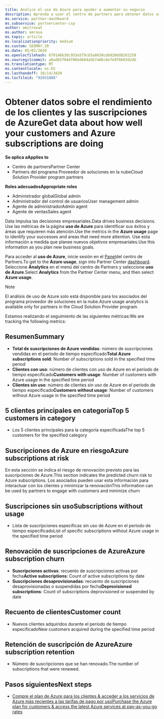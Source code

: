 ```yaml
---
title: Analice el uso de Azure para ayudar a aumentar su negocio
description: Aprenda a usar el centro de partners para obtener datos sobre el uso de las suscripciones de Azure de sus clientes. Los datos incluyen suscripciones vendidas, en riesgo y en uso.
ms.service: partner-dashboard
ms.subservice: partnercenter-csp
author: amitravat
ms.author: amrava
ms.topic: article
ms.localizationpriority: medium
ms.custom: SEOMAY.20
ms.date: 05/01/2020
ms.openlocfilehash: 670146b30c953e579cb5a8638cdb820dd8262258
ms.sourcegitcommit: a8adb5f044f06bd684a5b7a06c8efe9f8b03d2db
ms.translationtype: MT
ms.contentlocale: es-ES
ms.lasthandoff: 10/14/2020
ms.locfileid: "92031888"
---
```

# <a name="get-data-about-how-well-your-customers-and-azure-subscriptions-are-doing"></a><span data-ttu-id="99f88-104">Obtener datos sobre el rendimiento de los clientes y las suscripciones de Azure</span><span class="sxs-lookup"><span data-stu-id="99f88-104">Get data about how well your customers and Azure subscriptions are doing</span></span>

<span data-ttu-id="99f88-105">**Se aplica a**</span><span class="sxs-lookup"><span data-stu-id="99f88-105">**Applies to**</span></span>

- <span data-ttu-id="99f88-106">Centro de partners</span><span class="sxs-lookup"><span data-stu-id="99f88-106">Partner Center</span></span>
- <span data-ttu-id="99f88-107">Partners del programa Proveedor de soluciones en la nube</span><span class="sxs-lookup"><span data-stu-id="99f88-107">Cloud Solution Provider program partners</span></span>

<span data-ttu-id="99f88-108">**Roles adecuados**</span><span class="sxs-lookup"><span data-stu-id="99f88-108">**Appropriate roles**</span></span>

- <span data-ttu-id="99f88-109">Administrador global</span><span class="sxs-lookup"><span data-stu-id="99f88-109">Global admin</span></span>
- <span data-ttu-id="99f88-110">Administrador del control de usuarios</span><span class="sxs-lookup"><span data-stu-id="99f88-110">User management admin</span></span>
- <span data-ttu-id="99f88-111">Agente de administrador</span><span class="sxs-lookup"><span data-stu-id="99f88-111">Admin agent</span></span>
- <span data-ttu-id="99f88-112">Agente de ventas</span><span class="sxs-lookup"><span data-stu-id="99f88-112">Sales agent</span></span>

<span data-ttu-id="99f88-113">Data impulsa las decisiones empresariales.</span><span class="sxs-lookup"><span data-stu-id="99f88-113">Data drives business decisions.</span></span> <span data-ttu-id="99f88-114">Use las métricas de la página **uso de Azure** para identificar sus éxitos y áreas que requieren más atención.</span><span class="sxs-lookup"><span data-stu-id="99f88-114">Use the metrics in the **Azure usage** page to identify your successes and areas that need more attention.</span></span> <span data-ttu-id="99f88-115">Use esta información a medida que planee nuevos objetivos empresariales.</span><span class="sxs-lookup"><span data-stu-id="99f88-115">Use this information as you plan new business goals.</span></span>

<span data-ttu-id="99f88-116">Para acceder al **uso de Azure**, inicie sesión en el [Panel](https:/partner.microsoft.com/dashboard)del centro de Partners.</span><span class="sxs-lookup"><span data-stu-id="99f88-116">To get to the **Azure usage**, sign into Partner Center [dashboard](https:/partner.microsoft.com/dashboard).</span></span> <span data-ttu-id="99f88-117">Seleccione **Analytics** en el menú del centro de Partners y seleccione **uso de Azure**.</span><span class="sxs-lookup"><span data-stu-id="99f88-117">Select **Analytics** from the Partner Center menu, and then select **Azure usage**.</span></span>

> [!NOTE]
> <span data-ttu-id="99f88-118">El análisis de uso de Azure solo está disponible para los asociados del programa proveedor de soluciones en la nube.</span><span class="sxs-lookup"><span data-stu-id="99f88-118">Azure usage analytics is available only for partners in the Cloud Solution Provider program.</span></span>

<span data-ttu-id="99f88-119">Estamos realizando el seguimiento de las siguientes métricas:</span><span class="sxs-lookup"><span data-stu-id="99f88-119">We are tracking the following metrics:</span></span>

## <a name="summary"></a><span data-ttu-id="99f88-120">Resumen</span><span class="sxs-lookup"><span data-stu-id="99f88-120">Summary</span></span>

- <span data-ttu-id="99f88-121">**Total de suscripciones de Azure vendidas**: número de suscripciones vendidas en el período de tiempo especificado</span><span class="sxs-lookup"><span data-stu-id="99f88-121">**Total Azure subscriptions sold**: Number of subscriptions sold in the specified time period</span></span>  
- <span data-ttu-id="99f88-122">**Clientes con uso**: número de clientes con uso de Azure en el período de tiempo especificado</span><span class="sxs-lookup"><span data-stu-id="99f88-122">**Customers with usage**: Number of customers with Azure usage in the specified time period</span></span>  
- <span data-ttu-id="99f88-123">**Clientes sin uso**: número de clientes sin uso de Azure en el período de tiempo especificado</span><span class="sxs-lookup"><span data-stu-id="99f88-123">**Customers without usage**: Number of customers without Azure usage in the specified time period</span></span>  

## <a name="top-5-customers-in-category"></a><span data-ttu-id="99f88-124">5 clientes principales en categoría</span><span class="sxs-lookup"><span data-stu-id="99f88-124">Top 5 customers in category</span></span>

- <span data-ttu-id="99f88-125">Los 5 clientes principales para la categoría especificada</span><span class="sxs-lookup"><span data-stu-id="99f88-125">The top 5 customers for the specified category</span></span>  

## <a name="azure-subscriptions-at-risk"></a><span data-ttu-id="99f88-126">Suscripciones de Azure en riesgo</span><span class="sxs-lookup"><span data-stu-id="99f88-126">Azure subscriptions at risk</span></span>

<span data-ttu-id="99f88-127">En esta sección se indica el riesgo de renovación previsto para las suscripciones de Azure.</span><span class="sxs-lookup"><span data-stu-id="99f88-127">This section indicates the predicted churn risk to Azure subscriptions.</span></span> <span data-ttu-id="99f88-128">Los asociados pueden usar esta información para interactuar con los clientes y minimizar la renovación</span><span class="sxs-lookup"><span data-stu-id="99f88-128">This information can be used by partners to engage with customers and minimize churn</span></span>

## <a name="subscriptions-without-usage"></a><span data-ttu-id="99f88-129">Suscripciones sin uso</span><span class="sxs-lookup"><span data-stu-id="99f88-129">Subscriptions without usage</span></span>

- <span data-ttu-id="99f88-130">Lista de suscripciones específicas sin uso de Azure en el período de tiempo especificado</span><span class="sxs-lookup"><span data-stu-id="99f88-130">List of specific subscriptions without Azure usage in the specified time period</span></span>  

## <a name="azure-subscription-churn"></a><span data-ttu-id="99f88-131">Renovación de suscripciones de Azure</span><span class="sxs-lookup"><span data-stu-id="99f88-131">Azure subscription churn</span></span>

- <span data-ttu-id="99f88-132">**Suscripciones activas**: recuento de suscripciones activas por fecha</span><span class="sxs-lookup"><span data-stu-id="99f88-132">**Active subscriptions**: Count of active subscriptions by date</span></span>  
- <span data-ttu-id="99f88-133">**Suscripciones desaprovisionadas**: recuento de suscripciones desaprovisionadas o suspendidas por fecha</span><span class="sxs-lookup"><span data-stu-id="99f88-133">**Deprovisioned subscriptions**: Count of subscriptions deprovisioned or suspended by date</span></span>  

## <a name="customer-count"></a><span data-ttu-id="99f88-134">Recuento de clientes</span><span class="sxs-lookup"><span data-stu-id="99f88-134">Customer count</span></span>

- <span data-ttu-id="99f88-135">Nuevos clientes adquiridos durante el período de tiempo especificado</span><span class="sxs-lookup"><span data-stu-id="99f88-135">New customers acquired during the specified time period</span></span>  

## <a name="azure-subscription-retention"></a><span data-ttu-id="99f88-136">Retención de suscripción de Azure</span><span class="sxs-lookup"><span data-stu-id="99f88-136">Azure subscription retention</span></span>

- <span data-ttu-id="99f88-137">Número de suscripciones que se han renovado.</span><span class="sxs-lookup"><span data-stu-id="99f88-137">The number of subscriptions that were renewed.</span></span>

 ## <a name="next-steps"></a><span data-ttu-id="99f88-138">Pasos siguientes</span><span class="sxs-lookup"><span data-stu-id="99f88-138">Next steps</span></span>

- [<span data-ttu-id="99f88-139">Compre el plan de Azure para los clientes & acceder a los servicios de Azure más recientes a las tarifas de pago por uso</span><span class="sxs-lookup"><span data-stu-id="99f88-139">Purchase the Azure plan for customers & access the latest Azure services at pay-as-you-go rates</span></span>](purchase-azure-plan.md)
